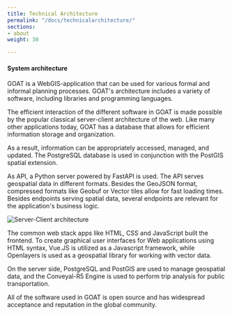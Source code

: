 ```yaml
---
title: Technical Architecture
permalink: "/docs/technicalarchitecture/"
sections:
- about
weight: 30

---
```

#### System architecture

GOAT is a WebGIS-application that can be used for various formal and informal planning processes. GOAT's architecture includes a variety of software, including libraries and programming languages.

The efficient interaction of the different software in GOAT is made possible by the popular classical server-client architecture of the web. Like many other applications today, GOAT has a database that allows for efficient information storage and organization. 

As a result, information can be appropriately accessed, managed, and updated. The PostgreSQL database is used in conjunction with the PostGIS spatial extension.

As API, a Python server powered by FastAPI is used. The API serves geospatial data in different formats. Besides the GeoJSON format, compressed formats like Geobuf or Vector tiles allow for fast loading times. Besides endpoints serving spatial data, several endpoints are relevant for the application's business logic. 

<img src="\images\docs\about\server-client architecture.webp" alt="Server-Client architecture" style="max-height:400px;"/>

The common web stack apps like HTML, CSS and JavaScript built the frontend. To create graphical user interfaces for Web applications using HTML syntax, Vue.JS is utilized as a Javascript framework, while Openlayers is used as a geospatial library for working with vector data.
 
On the server side, PostgreSQL and PostGIS are used to manage geospatial data, and the Conveyal-R5 Engine is used to perform trip analysis for public transportation.

All of the software used in GOAT is open source and has widespread acceptance and reputation in the global community.

